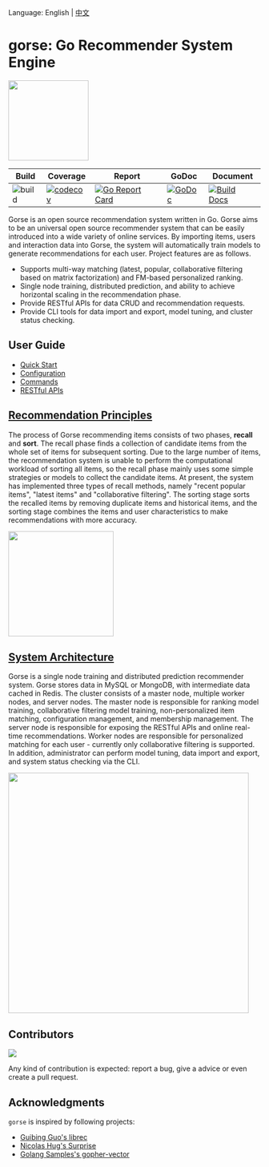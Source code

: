 Language: English | [中文](https://github.com/zhenghaoz/gorse/blob/master/README.zh-cn.md)

# gorse: Go Recommender System Engine

<img width=160 src="https://gorse.io/zh/docs/img/gorse.png"/>

| Build | Coverage | Report | GoDoc | Document |
|---|---|---|---|---|
| ![build](https://github.com/zhenghaoz/gorse/workflows/build/badge.svg) | [![codecov](https://codecov.io/gh/zhenghaoz/gorse/branch/master/graph/badge.svg)](https://codecov.io/gh/zhenghaoz/gorse) | [![Go Report Card](https://goreportcard.com/badge/github.com/zhenghaoz/gorse)](https://goreportcard.com/report/github.com/zhenghaoz/gorse) | [![GoDoc](https://godoc.org/github.com/zhenghaoz/gorse?status.svg)](https://godoc.org/github.com/zhenghaoz/gorse) | [![Build Docs](https://github.com/gorse-io/gorse-io.github.io/actions/workflows/build_docs.yml/badge.svg)](https://gorse.io/zh/docs/) |

Gorse is an open source recommendation system written in Go. Gorse aims to be an universal open source recommender system that can be easily introduced into a wide variety of online services. By importing items, users and interaction data into Gorse, the system will automatically train models to generate recommendations for each user. Project features are as follows.

- Supports multi-way matching (latest, popular, collaborative filtering based on matrix factorization) and FM-based personalized ranking.
- Single node training, distributed prediction, and ability to achieve horizontal scaling in the recommendation phase.
- Provide RESTful APIs for data CRUD and recommendation requests.
- Provide CLI tools for data import and export, model tuning, and cluster status checking.

## User Guide

- [Quick Start](https://gorse.io/en/docs/chapter_2.html)
- [Configuration](https://gorse.io/en/docs/ch02-01-config.html)
- [Commands](https://gorse.io/en/docs/ch02-02-command.html)
- [RESTful APIs](https://gorse.io/en/docs/ch02-03-api.html)

## [Recommendation Principles](https://gorse.io/en/docs/ch01-01-principle.html)

The process of Gorse recommending items consists of two phases, **recall** and **sort**. The recall phase finds a collection of candidate items from the whole set of items for subsequent sorting. Due to the large number of items, the recommendation system is unable to perform the computational workload of sorting all items, so the recall phase mainly uses some simple strategies or models to collect the candidate items. At present, the system has implemented three types of recall methods, namely "recent popular items", "latest items" and "collaborative filtering". The sorting stage sorts the recalled items by removing duplicate items and historical items, and the sorting stage combines the items and user characteristics to make recommendations with more accuracy.

<img width=210 src="https://gorse.io/en/docs/img/dataflow.png"/>

## [System Architecture](https://gorse.io/en/docs/ch01-02-architect.html)

Gorse is a single node training and distributed prediction recommender system. Gorse stores data in MySQL or MongoDB, with intermediate data cached in Redis. The cluster consists of a master node, multiple worker nodes, and server nodes. The master node is responsible for ranking model training, collaborative filtering model training, non-personalized item matching, configuration management, and membership management. The server node is responsible for exposing the RESTful APIs and online real-time recommendations. Worker nodes are responsible for personalized matching for each user - currently only collaborative filtering is supported. In addition, administrator can perform model tuning, data import and export, and system status checking via the CLI.

<img width=480 src="https://gorse.io/en/docs/img/arch.png"/>

## Contributors

<a href="https://github.com/zhenghaoz/gorse/graphs/contributors">
  <img src="https://contrib.rocks/image?repo=zhenghaoz/gorse" />
</a>

Any kind of contribution is expected: report a bug, give a advice or even create a pull request.

## Acknowledgments

`gorse` is inspired by following projects:

- [Guibing Guo's librec](https://github.com/guoguibing/librec)
- [Nicolas Hug's Surprise](https://github.com/NicolasHug/Surprise)
- [Golang Samples's gopher-vector](https://github.com/golang-samples/gopher-vector)
